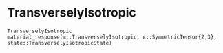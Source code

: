 # TransverselyIsotropic
```@docs
TransverselyIsotropic
material_response(m::TransverselyIsotropic, ε::SymmetricTensor{2,3}, state::TransverselyIsotropicState)
```